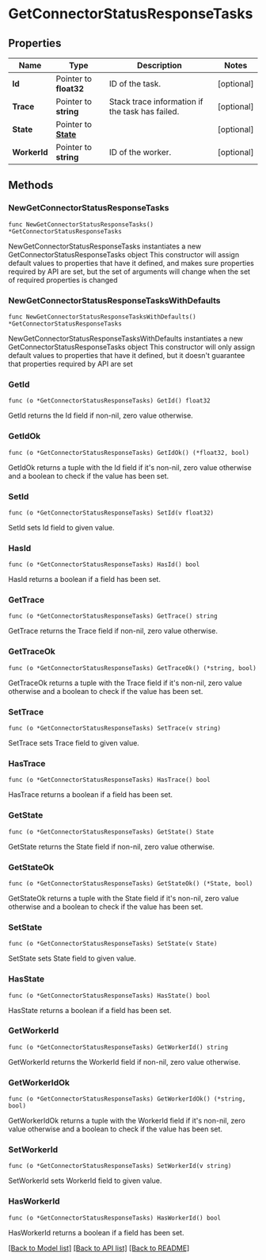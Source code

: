 # GetConnectorStatusResponseTasks

## Properties

Name | Type | Description | Notes
------------ | ------------- | ------------- | -------------
**Id** | Pointer to **float32** | ID of the task. | [optional] 
**Trace** | Pointer to **string** | Stack trace information if the task has failed. | [optional] 
**State** | Pointer to [**State**](State.md) |  | [optional] 
**WorkerId** | Pointer to **string** | ID of the worker. | [optional] 

## Methods

### NewGetConnectorStatusResponseTasks

`func NewGetConnectorStatusResponseTasks() *GetConnectorStatusResponseTasks`

NewGetConnectorStatusResponseTasks instantiates a new GetConnectorStatusResponseTasks object
This constructor will assign default values to properties that have it defined,
and makes sure properties required by API are set, but the set of arguments
will change when the set of required properties is changed

### NewGetConnectorStatusResponseTasksWithDefaults

`func NewGetConnectorStatusResponseTasksWithDefaults() *GetConnectorStatusResponseTasks`

NewGetConnectorStatusResponseTasksWithDefaults instantiates a new GetConnectorStatusResponseTasks object
This constructor will only assign default values to properties that have it defined,
but it doesn't guarantee that properties required by API are set

### GetId

`func (o *GetConnectorStatusResponseTasks) GetId() float32`

GetId returns the Id field if non-nil, zero value otherwise.

### GetIdOk

`func (o *GetConnectorStatusResponseTasks) GetIdOk() (*float32, bool)`

GetIdOk returns a tuple with the Id field if it's non-nil, zero value otherwise
and a boolean to check if the value has been set.

### SetId

`func (o *GetConnectorStatusResponseTasks) SetId(v float32)`

SetId sets Id field to given value.

### HasId

`func (o *GetConnectorStatusResponseTasks) HasId() bool`

HasId returns a boolean if a field has been set.

### GetTrace

`func (o *GetConnectorStatusResponseTasks) GetTrace() string`

GetTrace returns the Trace field if non-nil, zero value otherwise.

### GetTraceOk

`func (o *GetConnectorStatusResponseTasks) GetTraceOk() (*string, bool)`

GetTraceOk returns a tuple with the Trace field if it's non-nil, zero value otherwise
and a boolean to check if the value has been set.

### SetTrace

`func (o *GetConnectorStatusResponseTasks) SetTrace(v string)`

SetTrace sets Trace field to given value.

### HasTrace

`func (o *GetConnectorStatusResponseTasks) HasTrace() bool`

HasTrace returns a boolean if a field has been set.

### GetState

`func (o *GetConnectorStatusResponseTasks) GetState() State`

GetState returns the State field if non-nil, zero value otherwise.

### GetStateOk

`func (o *GetConnectorStatusResponseTasks) GetStateOk() (*State, bool)`

GetStateOk returns a tuple with the State field if it's non-nil, zero value otherwise
and a boolean to check if the value has been set.

### SetState

`func (o *GetConnectorStatusResponseTasks) SetState(v State)`

SetState sets State field to given value.

### HasState

`func (o *GetConnectorStatusResponseTasks) HasState() bool`

HasState returns a boolean if a field has been set.

### GetWorkerId

`func (o *GetConnectorStatusResponseTasks) GetWorkerId() string`

GetWorkerId returns the WorkerId field if non-nil, zero value otherwise.

### GetWorkerIdOk

`func (o *GetConnectorStatusResponseTasks) GetWorkerIdOk() (*string, bool)`

GetWorkerIdOk returns a tuple with the WorkerId field if it's non-nil, zero value otherwise
and a boolean to check if the value has been set.

### SetWorkerId

`func (o *GetConnectorStatusResponseTasks) SetWorkerId(v string)`

SetWorkerId sets WorkerId field to given value.

### HasWorkerId

`func (o *GetConnectorStatusResponseTasks) HasWorkerId() bool`

HasWorkerId returns a boolean if a field has been set.


[[Back to Model list]](../README.md#documentation-for-models) [[Back to API list]](../README.md#documentation-for-api-endpoints) [[Back to README]](../README.md)


